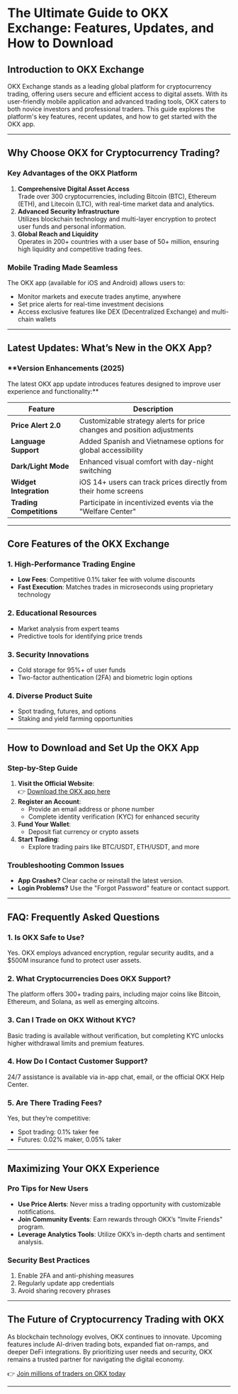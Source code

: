 # The Ultimate Guide to OKX Exchange: Features, Updates, and How to Download  

## Introduction to OKX Exchange  
OKX Exchange stands as a leading global platform for cryptocurrency trading, offering users secure and efficient access to digital assets. With its user-friendly mobile application and advanced trading tools, OKX caters to both novice investors and professional traders. This guide explores the platform's key features, recent updates, and how to get started with the OKX app.  

---

## Why Choose OKX for Cryptocurrency Trading?  

### **Key Advantages of the OKX Platform**  
1. **Comprehensive Digital Asset Access**  
   Trade over 300 cryptocurrencies, including Bitcoin (BTC), Ethereum (ETH), and Litecoin (LTC), with real-time market data and analytics.  
2. **Advanced Security Infrastructure**  
   Utilizes blockchain technology and multi-layer encryption to protect user funds and personal information.  
3. **Global Reach and Liquidity**  
   Operates in 200+ countries with a user base of 50+ million, ensuring high liquidity and competitive trading fees.  

### **Mobile Trading Made Seamless**  
The OKX app (available for iOS and Android) allows users to:  
- Monitor markets and execute trades anytime, anywhere  
- Set price alerts for real-time investment decisions  
- Access exclusive features like DEX (Decentralized Exchange) and multi-chain wallets  

---

## Latest Updates: What’s New in the OKX App?  

### **Version Enhancements (2025)  
The latest OKX app update introduces features designed to improve user experience and functionality:**  

| Feature | Description |  
|--------|-------------|  
| **Price Alert 2.0** | Customizable strategy alerts for price changes and position adjustments |  
| **Language Support** | Added Spanish and Vietnamese options for global accessibility |  
| **Dark/Light Mode** | Enhanced visual comfort with day-night switching |  
| **Widget Integration** | iOS 14+ users can track prices directly from their home screens |  
| **Trading Competitions** | Participate in incentivized events via the "Welfare Center" |  

---

## Core Features of the OKX Exchange  

### **1. High-Performance Trading Engine**  
- **Low Fees**: Competitive 0.1% taker fee with volume discounts  
- **Fast Execution**: Matches trades in microseconds using proprietary technology  

### **2. Educational Resources**  
- Market analysis from expert teams  
- Predictive tools for identifying price trends  

### **3. Security Innovations**  
- Cold storage for 95%+ of user funds  
- Two-factor authentication (2FA) and biometric login options  

### **4. Diverse Product Suite**  
- Spot trading, futures, and options  
- Staking and yield farming opportunities  

---

## How to Download and Set Up the OKX App  

### **Step-by-Step Guide**  
1. **Visit the Official Website**:  
   👉 [Download the OKX app here](https://bit.ly/okx-bonus)  
2. **Register an Account**:  
   - Provide an email address or phone number  
   - Complete identity verification (KYC) for enhanced security  
3. **Fund Your Wallet**:  
   - Deposit fiat currency or crypto assets  
4. **Start Trading**:  
   - Explore trading pairs like BTC/USDT, ETH/USDT, and more  

### **Troubleshooting Common Issues**  
- **App Crashes?** Clear cache or reinstall the latest version.  
- **Login Problems?** Use the "Forgot Password" feature or contact support.  

---

## FAQ: Frequently Asked Questions  

### **1. Is OKX Safe to Use?**  
Yes. OKX employs advanced encryption, regular security audits, and a $500M insurance fund to protect user assets.  

### **2. What Cryptocurrencies Does OKX Support?**  
The platform offers 300+ trading pairs, including major coins like Bitcoin, Ethereum, and Solana, as well as emerging altcoins.  

### **3. Can I Trade on OKX Without KYC?**  
Basic trading is available without verification, but completing KYC unlocks higher withdrawal limits and premium features.  

### **4. How Do I Contact Customer Support?**  
24/7 assistance is available via in-app chat, email, or the official OKX Help Center.  

### **5. Are There Trading Fees?**  
Yes, but they’re competitive:  
- Spot trading: 0.1% taker fee  
- Futures: 0.02% maker, 0.05% taker  

---

## Maximizing Your OKX Experience  

### **Pro Tips for New Users**  
- **Use Price Alerts**: Never miss a trading opportunity with customizable notifications.  
- **Join Community Events**: Earn rewards through OKX’s "Invite Friends" program.  
- **Leverage Analytics Tools**: Utilize OKX’s in-depth charts and sentiment analysis.  

### **Security Best Practices**  
1. Enable 2FA and anti-phishing measures  
2. Regularly update app credentials  
3. Avoid sharing recovery phrases  

---

## The Future of Cryptocurrency Trading with OKX  

As blockchain technology evolves, OKX continues to innovate. Upcoming features include AI-driven trading bots, expanded fiat on-ramps, and deeper DeFi integrations. By prioritizing user needs and security, OKX remains a trusted partner for navigating the digital economy.  

👉 [Join millions of traders on OKX today](https://bit.ly/okx-bonus)  

--- 
